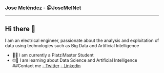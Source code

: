 ### Jose Meléndez - @JoseMelNet

------------
Hi there 👋
------------
I am an electrical engineer, passionate about the analysis and exploitation of data using technologies such as Big Data and Artificial Intelligence
- 👨‍💻 I am currently a PlatziMaster Student
- 🤓🤖 I am learning about Data Science and Artificial Intelligence
##Contact me
[- Twitter](https://twitter.com/JoseMelNet "- Twitter")
[- Linkedin](www.linkedin.com/in/josemelnet "- Linkedin")
